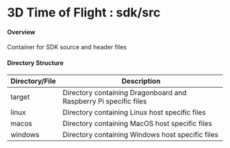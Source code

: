 # 3D Time of Flight : sdk/src 

#### Overview
Container for SDK source and header files

#### Directory Structure
| Directory/File | Description |
| --------- | ----------- |
| target | Directory containing Dragonboard and Raspberry Pi specific files |
| linux | Directory containing Linux host specific files |
| macos | Directory containing MacOS host specific files |
| windows | Directory containing Windows host specific files |

